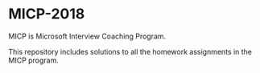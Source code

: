 # MICP-2018

MICP is Microsoft Interview Coaching Program.

This repository includes solutions to all the homework assignments in the MICP program.

